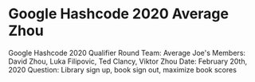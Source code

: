 # Google Hashcode 2020 Average Zhou
Google Hashcode 2020 Qualifier Round
Team: Average Joe's
Members: David Zhou, Luka Filipovic, Ted Clancy, Viktor Zhou
Date: February 20th, 2020
Question: Library sign up, book sign out, maximize book scores
